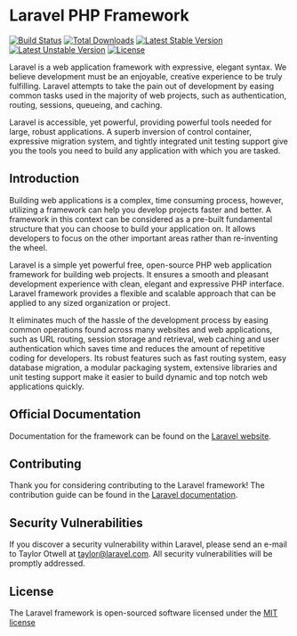 # Laravel PHP Framework

[![Build Status](https://travis-ci.org/laravel/framework.svg)](https://travis-ci.org/laravel/framework)
[![Total Downloads](https://poser.pugx.org/laravel/framework/d/total.svg)](https://packagist.org/packages/laravel/framework)
[![Latest Stable Version](https://poser.pugx.org/laravel/framework/v/stable.svg)](https://packagist.org/packages/laravel/framework)
[![Latest Unstable Version](https://poser.pugx.org/laravel/framework/v/unstable.svg)](https://packagist.org/packages/laravel/framework)
[![License](https://poser.pugx.org/laravel/framework/license.svg)](https://packagist.org/packages/laravel/framework)

Laravel is a web application framework with expressive, elegant syntax. We believe development must be an enjoyable, creative experience to be truly fulfilling. Laravel attempts to take the pain out of development by easing common tasks used in the majority of web projects, such as authentication, routing, sessions, queueing, and caching.

Laravel is accessible, yet powerful, providing powerful tools needed for large, robust applications. A superb inversion of control container, expressive migration system, and tightly integrated unit testing support give you the tools you need to build any application with which you are tasked.

## Introduction

Building web applications is a complex, time consuming process, however, utilizing a framework can help you develop projects faster and better. A framework in this context can be considered as a pre-built fundamental structure that you can choose to build your application on. It allows developers to focus on the other important areas rather than re-inventing the wheel.

Laravel is a simple yet powerful free, open-source PHP web application framework for building web projects. It ensures a smooth and pleasant development experience with clean, elegant and expressive PHP interface. Laravel framework provides a flexible and scalable approach that can be applied to any sized organization or project. 

It eliminates much of the hassle of the development process by easing common operations found across many websites and web applications, such as URL routing, session storage and retrieval, web caching and user authentication which saves time and reduces the amount of repetitive coding for developers. Its robust features such as fast routing system, easy database migration, a modular packaging system, extensive libraries and unit testing support make it easier to build dynamic and top notch web applications quickly.

## Official Documentation

Documentation for the framework can be found on the [Laravel website](http://laravel.com/docs).

## Contributing

Thank you for considering contributing to the Laravel framework! The contribution guide can be found in the [Laravel documentation](http://laravel.com/docs/contributions).

## Security Vulnerabilities

If you discover a security vulnerability within Laravel, please send an e-mail to Taylor Otwell at taylor@laravel.com. All security vulnerabilities will be promptly addressed.

## License

The Laravel framework is open-sourced software licensed under the [MIT license](http://opensource.org/licenses/MIT)
